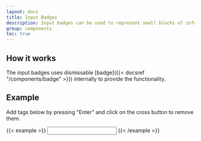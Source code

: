 ```yaml
---
layout: docs
title: Input Badges
description: Input badges can be used to represent small blocks of information.
group: components
toc: true
---
```


## How it works

The input badges uses dismissable [badge]({{< docsref "/components/badge" >}}) internally to provide the functionality.

## Example

Add tags below by pressing "Enter" and click on the cross button to remove them.

{{< example >}}
<input class="form-control" type="text" data-bs-badges="input-badges" data-bs-colour="secondary" data-bs-rounded="false">
{{< /example >}}
